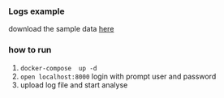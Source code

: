 ### Logs example
download the sample data [here](http://docs.splunk.com/Documentation/Splunk/6.5.1/SearchTutorial/Systemrequirements#Download_the_tutorial_data_files)

### how to run
1. `docker-compose  up -d`
2. `open localhost:8000` login with prompt user and password
3.  upload log file and start analyse
